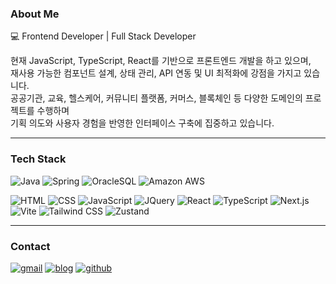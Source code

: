 ### About Me

:computer: Frontend Developer | Full Stack Developer

현재 JavaScript, TypeScript, React를 기반으로 프론트엔드 개발을 하고 있으며,  
재사용 가능한 컴포넌트 설계, 상태 관리, API 연동 및 UI 최적화에 강점을 가지고 있습니다.  
공공기관, 교육, 헬스케어, 커뮤니티 플랫폼, 커머스, 블록체인 등 다양한 도메인의 프로젝트를 수행하며  
기획 의도와 사용자 경험을 반영한 인터페이스 구축에 집중하고 있습니다.

---

### Tech Stack

![Java](https://img.shields.io/badge/Java-ED8B00?style=flat-square&logo=java&logoColor=white)
![Spring](https://img.shields.io/badge/SpringBoot-6DB33F?style=flat-square&logo=Spring&logoColor=white)
![OracleSQL](https://img.shields.io/badge/Oracle-4479A1?style=flat-square&logo=Oracle&logoColor=white)
![Amazon AWS](https://img.shields.io/badge/Amazon%20AWS-232F3E?style=flat-square&logo=amazon-aws)

![HTML](https://img.shields.io/badge/HTML5-E34F26?style=flat-square&logo=HTML5&logoColor=white)
![CSS](https://img.shields.io/badge/CSS3-1572B6?style=flat-square&logo=CSS3&logoColor=white)
![JavaScript](https://img.shields.io/badge/JavaScript-F7DF1E?style=flat-square&logo=JavaScript&logoColor=black)
![JQuery](https://img.shields.io/badge/-jquery-black?style=flat-square&logo=jquery&link=https://github.com/9m1i9n1)
![React](https://img.shields.io/badge/-react-blue?style=flat-square&logo=React&logoColor=white)
![TypeScript](https://img.shields.io/badge/TypeScript-3178C6?style=flat-square&logo=TypeScript&logoColor=white)
![Next.js](https://img.shields.io/badge/Next.js-000000?style=flat-square&logo=next.js&logoColor=white)
![Vite](https://img.shields.io/badge/Vite-646CFF?style=flat-square&logo=Vite&logoColor=white)
![Tailwind CSS](https://img.shields.io/badge/TailwindCSS-06B6D4?style=flat-square&logo=tailwind-css&logoColor=white)
![Zustand](https://img.shields.io/badge/Zustand-000000?style=flat-square&logo=Zustand&logoColor=white)

---


### Contact

[![gmail](https://img.shields.io/badge/Gmail-EA4335?style=flat-square&logo=Gmail&logoColor=white)](mailto:minah0523@gmail.com)
[![blog](https://img.shields.io/badge/Blog-FFA500?style=flat-square&logo=rss&logoColor=white)](https://annyeongworld.tistory.com/)
[![github](https://img.shields.io/badge/GitHub-181717?style=flat-square&logo=github&logoColor=white)](https://github.com/minah0523)
